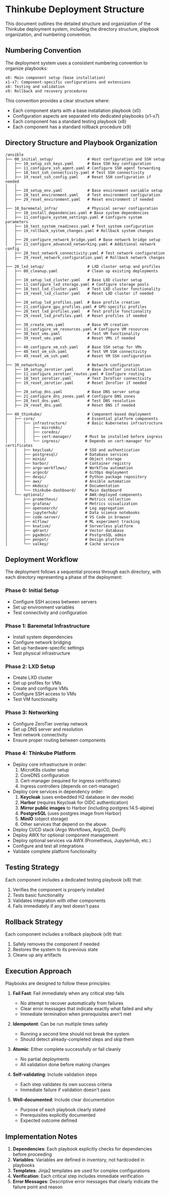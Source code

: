 # Thinkube Deployment Structure

This document outlines the detailed structure and organization of the Thinkube deployment system, including the directory structure, playbook organization, and numbering convention.

## Numbering Convention

The deployment system uses a consistent numbering convention to organize playbooks:

```
x0: Main component setup (base installation)
x1-x7: Component-specific configurations and extensions
x8: Testing and validation
x9: Rollback and recovery procedures
```

This convention provides a clear structure where:
- Each component starts with a base installation playbook (x0)
- Configuration aspects are separated into dedicated playbooks (x1-x7)
- Each component has a standard testing playbook (x8)
- Each component has a standard rollback procedure (x9)

## Directory Structure and Playbook Organization

```
/ansible
├── 00_initial_setup/               # Host configuration and SSH setup
│   ├── 10_setup_ssh_keys.yaml      # Base SSH key configuration
│   ├── 11_configure_ssh_agent.yaml # Configure SSH agent forwarding
│   ├── 18_test_ssh_connectivity.yaml # Test SSH connectivity
│   ├── 19_reset_ssh_config.yaml    # Reset SSH configuration if needed
│   │
│   ├── 20_setup_env.yaml           # Base environment variable setup
│   ├── 28_test_environment.yaml    # Test environment configuration 
│   ├── 29_reset_environment.yaml   # Reset environment if needed
│
├── 10_baremetal_infra/             # Physical server configuration
│   ├── 10_install_dependencies.yaml # Base system dependencies
│   ├── 11_configure_system_settings.yaml # Configure system parameters
│   ├── 18_test_system_readiness.yaml # Test system configuration
│   ├── 19_rollback_system_changes.yaml # Rollback system changes
│   │
│   ├── 20_configure_network_bridge.yaml # Base network bridge setup
│   ├── 21_configure_advanced_networking.yaml # Additional network config
│   ├── 28_test_network_connectivity.yaml # Test network configuration
│   ├── 29_reset_network_configuration.yaml # Rollback network changes
│
├── 20_lxd_setup/                   # LXD cluster setup and profiles
│   ├── 00_cleanup.yaml             # Clean up existing deployments
│   │
│   ├── 10_setup_lxd_cluster.yaml   # Base LXD cluster setup
│   ├── 11_configure_lxd_storage.yaml # Configure storage pools
│   ├── 18_test_lxd_cluster.yaml    # Test LXD cluster functionality
│   ├── 19_reset_lxd_cluster.yaml   # Reset LXD cluster if needed
│   │
│   ├── 20_setup_lxd_profiles.yaml  # Base profile creation
│   ├── 21_configure_gpu_profiles.yaml # GPU-specific profiles
│   ├── 28_test_lxd_profiles.yaml   # Test profile functionality
│   ├── 29_reset_lxd_profiles.yaml  # Reset profiles if needed
│   │
│   ├── 30_create_vms.yaml          # Base VM creation
│   ├── 31_configure_vm_resources.yaml # Configure VM resources
│   ├── 38_test_vms.yaml            # Test VM functionality
│   ├── 39_reset_vms.yaml           # Reset VMs if needed
│   │
│   ├── 40_configure_vm_ssh.yaml    # Base SSH setup for VMs
│   ├── 48_test_vm_ssh.yaml         # Test VM SSH connectivity
│   ├── 49_reset_vm_ssh.yaml        # Reset VM SSH configuration
│
├── 30_networking/                  # Network configuration
│   ├── 10_setup_zerotier.yaml      # Base ZeroTier installation
│   ├── 11_configure_zerotier_routes.yaml # Configure routing
│   ├── 18_test_zerotier.yaml       # Test ZeroTier connectivity
│   ├── 19_reset_zerotier.yaml      # Reset ZeroTier if needed
│   │
│   ├── 20_setup_dns.yaml           # Base DNS server setup
│   ├── 21_configure_dns_zones.yaml # Configure DNS zones
│   ├── 28_test_dns.yaml            # Test DNS resolution
│   ├── 29_reset_dns.yaml           # Reset DNS if needed
│
├── 40_thinkube/                    # Component-based deployment
│   ├── core/                       # Essential platform components
│   │   ├── infrastructure/         # Basic Kubernetes infrastructure
│   │   │   ├── microk8s/
│   │   │   ├── coredns/
│   │   │   ├── cert-manager/      # Must be installed before ingress
│   │   │   └── ingress/           # Depends on cert-manager for certificates
│   │   ├── keycloak/              # SSO and authentication
│   │   ├── postgresql/            # Database services
│   │   ├── minio/                 # Object storage
│   │   ├── harbor/                # Container registry
│   │   ├── argo-workflows/        # Workflow automation
│   │   ├── argocd/                # GitOps deployment
│   │   ├── devpi/                 # Python package repository
│   │   ├── awx/                   # Ansible automation
│   │   ├── mkdocs/                # Documentation
│   │   └── thinkube-dashboard/    # Main dashboard
│   └── optional/                  # AWX-deployed components
│       ├── prometheus/            # Metrics collection
│       ├── grafana/               # Metrics visualization
│       ├── opensearch/            # Log aggregation
│       ├── jupyterhub/            # Data science notebooks
│       ├── code-server/           # VS Code in browser
│       ├── mlflow/                # ML experiment tracking
│       ├── knative/               # Serverless platform
│       ├── qdrant/                # Vector database
│       ├── pgadmin/               # PostgreSQL admin
│       ├── penpot/                # Design platform
│       └── valkey/                # Cache service
```

## Deployment Workflow

The deployment follows a sequential process through each directory, with each directory representing a phase of the deployment:

### Phase 0: Initial Setup
- Configure SSH access between servers
- Set up environment variables
- Test connectivity and configuration

### Phase 1: Baremetal Infrastructure
- Install system dependencies
- Configure network bridging
- Set up hardware-specific settings
- Test physical infrastructure

### Phase 2: LXD Setup
- Create LXD cluster
- Set up profiles for VMs
- Create and configure VMs
- Configure SSH access to VMs
- Test VM functionality

### Phase 3: Networking
- Configure ZeroTier overlay network
- Set up DNS server and resolution
- Test network connectivity
- Ensure proper routing between components

### Phase 4: Thinkube Platform
- Deploy core infrastructure in order:
  1. MicroK8s cluster setup
  2. CoreDNS configuration
  3. Cert-manager (required for ingress certificates)
  4. Ingress controllers (depends on cert-manager)
- Deploy core services in dependency order:
  1. **Keycloak** (uses embedded H2 database in dev mode)
  2. **Harbor** (requires Keycloak for OIDC authentication)
  3. **Mirror public images** to Harbor (including postgres:14.5-alpine)
  4. **PostgreSQL** (uses postgres image from Harbor)
  5. **MinIO** (object storage)
  6. Other services that depend on the above
- Deploy CI/CD stack (Argo Workflows, ArgoCD, DevPi)
- Deploy AWX for optional component management
- Deploy optional services via AWX (Prometheus, JupyterHub, etc.)
- Configure and test all integrations
- Validate complete platform functionality

## Testing Strategy

Each component includes a dedicated testing playbook (x8) that:
1. Verifies the component is properly installed
2. Tests basic functionality
3. Validates integration with other components
4. Fails immediately if any test doesn't pass

## Rollback Strategy

Each component includes a rollback playbook (x9) that:
1. Safely removes the component if needed
2. Restores the system to its previous state
3. Cleans up any artifacts

## Execution Approach

Playbooks are designed to follow these principles:

1. **Fail Fast**: Fail immediately when any critical step fails
   - No attempt to recover automatically from failures
   - Clear error messages that indicate exactly what failed and why
   - Immediate termination when prerequisites aren't met

2. **Idempotent**: Can be run multiple times safely
   - Running a second time should not break the system
   - Should detect already-completed steps and skip them

3. **Atomic**: Either complete successfully or fail cleanly
   - No partial deployments
   - All validation done before making changes

4. **Self-validating**: Include validation steps
   - Each step validates its own success criteria
   - Immediate failure if validation doesn't pass

5. **Well-documented**: Include clear documentation
   - Purpose of each playbook clearly stated
   - Prerequisites explicitly documented
   - Expected outcome defined

## Implementation Notes

1. **Dependencies**: Each playbook explicitly checks for dependencies before proceeding
2. **Variables**: Variables are defined in inventory, not hardcoded in playbooks
3. **Templates**: Jinja2 templates are used for complex configurations
4. **Verification**: Each critical step includes immediate verification
5. **Error Messages**: Descriptive error messages that clearly indicate the failure point and reason